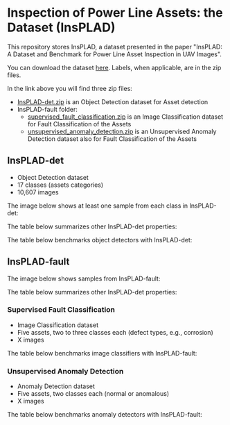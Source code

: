 # Inspection of Power Line Assets: the Dataset (InsPLAD) 

This repository stores InsPLAD, a dataset presented in the paper "InsPLAD: A Dataset and Benchmark for Power Line Asset Inspection in UAV Images".

You can download the dataset [here](https://drive.google.com/drive/folders/1psHiRyl7501YolnCcB8k55rTuAUcR9Ak?usp=sharing). Labels, when applicable, are in the zip files.

In the link above you will find three zip files:

- [InsPLAD-det.zip](https://drive.google.com/file/d/1Mu50QxKQ4NeLEhjEsTenLU97FxSd_HKD/view?usp=share_link) is an Object Detection dataset for Asset detection
- InsPLAD-fault folder:
  - [supervised_fault_classification.zip](https://drive.google.com/file/d/1Te3jRRM9gJXO8PwOoOoCPGY69Pq6YHUb/view?usp=share_link) is an Image Classification dataset for Fault Classification of the Assets
  - [unsupervised_anomaly_detection.zip](https://drive.google.com/file/d/1b_-gtyjMeO-Ndu_OaPrrSgSTwa31TWVz/view?usp=share_link) is an Unsupervised Anomaly Detection dataset also for Fault Classification of the Assets
  
## InsPLAD-det

- Object Detection dataset
- 17 classes (assets categories)
- 10,607 images

The image below shows at least one sample from each class in InsPLAD-det:

The table below summarizes other InsPLAD-det properties:

The table below benchmarks object detectors with InsPLAD-det:

## InsPLAD-fault

The image below shows samples from InsPLAD-fault:

The table below summarizes other InsPLAD-det properties:

### Supervised Fault Classification
- Image Classification dataset
- Five assets, two to three classes each (defect types, e.g., corrosion)
- X images

The table below benchmarks image classifiers with InsPLAD-fault:

### Unsupervised Anomaly Detection
- Anomaly Detection dataset
- Five assets, two classes each (normal or anomalous)  
- X images

The table below benchmarks anomaly detectors with InsPLAD-fault:
